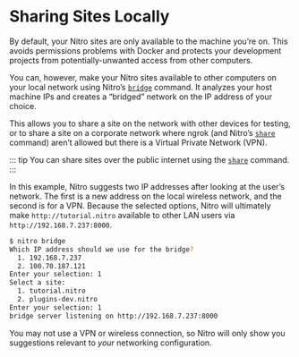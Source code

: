 # Sharing Sites Locally

By default, your Nitro sites are only available to the machine you’re on. This avoids permissions problems with Docker and protects your development projects from potentially-unwanted access from other computers.

You can, however, make your Nitro sites available to other computers on your local network using Nitro’s [`bridge`](commands.md#bridge) command. It analyzes your host machine IPs and creates a “bridged” network on the IP address of your choice.

This allows you to share a site on the network with other devices for testing, or to share a site on a corporate network where ngrok (and Nitro’s [`share`](commands.md#share) command) aren’t allowed but there is a Virtual Private Network (VPN).

::: tip
You can share sites over the public internet using the [`share`](commands.md#share) command.
:::

In this example, Nitro suggests two IP addresses after looking at the user’s network. The first is a new address on the local wireless network, and the second is for a VPN. Because the selected options, Nitro will ultimately make `http://tutorial.nitro` available to other LAN users via `http://192.168.7.237:8000`.

```bash
$ nitro bridge
Which IP address should we use for the bridge?
  1. 192.168.7.237
  2. 100.70.187.121
Enter your selection: 1
Select a site:
  1. tutorial.nitro
  2. plugins-dev.nitro
Enter your selection: 1
bridge server listening on http://192.168.7.237:8000
```

You may not use a VPN or wireless connection, so Nitro will only show you suggestions relevant to *your* networking configuration.

